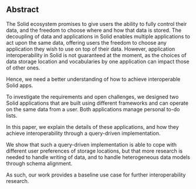 ## Abstract
<!-- Context      -->
The Solid ecosystem promises to give users the ability to fully control their data,
and the freedom to choose where and how that data is stored.
The decoupling of data and applications in Solid enables multiple applications to act upon the same data,
offering users the freedom to choose any application they wish to use on top of their data.
However, application interoperability in Solid is not guaranteed at the moment,
as the choices of data storage location and vocabularies by one application can impact those of other ones.
<!-- Need         -->
Hence, we need a better understanding of how to achieve interoperable Solid apps.
<!-- Task         -->
To investigate the requirements and open challenges,
we designed two Solid applications that are built using different frameworks and can operate on the same data from a user.
Both applications manage personal to-do lists.
<!-- Object       -->
In this paper, we explain the details of these applications, and how they achieve interoperability through a query-driven implementation.
<!-- Findings     -->
<!-- Conclusion   -->
We show that such a query-driven implementation is able to cope with different user preferences of storage locations,
but that more research is needed to handle writing of data,
and to handle heterogeneous data models through schema alignment.
<!-- Perspectives -->
As such, our work provides a baseline use case for further interoperability research.
